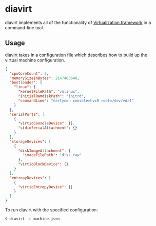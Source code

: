 # diavirt

diavirt implements all of the functionality of [Virtualization.framework](https://developer.apple.com/documentation/virtualization) in a command-line tool.

## Usage

diavirt takes in a configuration file which describes how to build up the virtual machine configuration.

```json
{
  "cpuCoreCount": 2,
  "memorySizeInBytes": 2147483648,
  "bootloader": {
    "linux": {
      "kernelFilePath": "vmlinux",
      "initialRamdiskPath": "initrd",
      "commandLine": "earlycon console=hvc0 root=/dev/vda1"
    }
  },
  "serialPorts": [
    {
      "virtioConsoleDevice": {},
      "stdioSerialAttachment": {}
    }
  ],
  "storageDevices": [
    {
      "diskImageAttachment": {
        "imageFilePath": "disk.raw"
      },
      "virtioBlockDevice": {}
    }
  ],
  "entropyDevices": [
    {
      "virtioEntropyDevice": {}
    }
  ]
}
```

To run diavirt with the specified configuration:

```sh
$ diavirt -c machine.json
```
